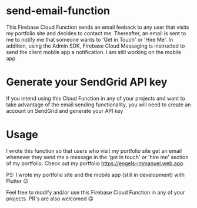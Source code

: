 # send-email-function
This Firebase Cloud Function sends an email feeback to any user that visits my portfolio site and decides to contact me. Thereafter, an email is sent to me to notify me that someone wants to 'Get in Touch' or 'Hire Me'. In addition, using the Admin SDK, Firebase Cloud Messaging is instructed to send the client mobile app a notification. I am still working on the mobile app

# Generate your SendGrid API key
If you intend using this Cloud Function in any of your projects and want to take advantage of the email sending functionality, you will need to create an account on SendGrid and generate your API key

# Usage
I wrote this function so that users who visit my portfolio site get an email whenever they send me a message in the 'get in touch' or 'hire me' section of my portfolio. Check out my portfolio https://engels-immanuel.web.app

PS: I wrote my portfolio site and the mobile app (still in development) with Flutter 😉

Feel free to modify and/or use this Firebase Cloud Function in any of your projects. PR's are also welcomed 🙃
